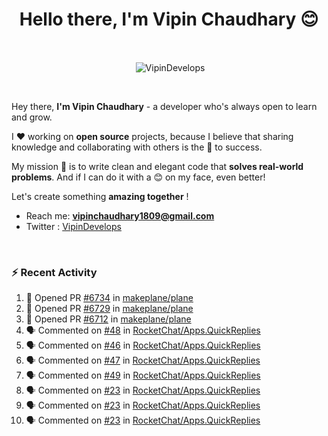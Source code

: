 <!--### Hi 👋 Vipin Chaudhary here!-->
<h1 align="center">Hello there, I'm Vipin Chaudhary 😊</h1>
	
<br />
<div align="center">
<p>&nbsp;<img align="center" src="https://github-readme-stats.vercel.app/api/?username=VipinDevelops&show_icons=true&title_color=C9D1D9&icon_color=58A6FF&border_color=30363D&text_color=C9D1D9&bg_color=0d1117" alt="VipinDevelops" /></p>
</div>


<br />

Hey there, **I'm Vipin Chaudhary** - a  developer who's always open to learn and grow. 


I ❤️ working on **open source** projects, because I believe that sharing knowledge and collaborating with others is the 🔑 to success.

My mission 🚀 is to write clean and elegant code that **solves real-world problems**. And if I can do it with a 😊 on my face, even better!

 Let's create something **amazing together** ! 
 
 - Reach me: **vipinchaudhary1809@gmail.com**
 - Twitter : [VipinDevelops](https://twitter.com/VipinDevelops)
<br />


### :zap: Recent Activity

<!--START_SECTION:activity-->
1. 💪 Opened PR [#6734](https://github.com/makeplane/plane/pull/6734) in [makeplane/plane](https://github.com/makeplane/plane)
2. 💪 Opened PR [#6729](https://github.com/makeplane/plane/pull/6729) in [makeplane/plane](https://github.com/makeplane/plane)
3. 💪 Opened PR [#6712](https://github.com/makeplane/plane/pull/6712) in [makeplane/plane](https://github.com/makeplane/plane)
4. 🗣 Commented on [#48](https://github.com/RocketChat/Apps.QuickReplies/pull/48#issuecomment-2692761695) in [RocketChat/Apps.QuickReplies](https://github.com/RocketChat/Apps.QuickReplies)
5. 🗣 Commented on [#46](https://github.com/RocketChat/Apps.QuickReplies/issues/46#issuecomment-2692761497) in [RocketChat/Apps.QuickReplies](https://github.com/RocketChat/Apps.QuickReplies)
6. 🗣 Commented on [#47](https://github.com/RocketChat/Apps.QuickReplies/issues/47#issuecomment-2692761249) in [RocketChat/Apps.QuickReplies](https://github.com/RocketChat/Apps.QuickReplies)
7. 🗣 Commented on [#49](https://github.com/RocketChat/Apps.QuickReplies/issues/49#issuecomment-2692760822) in [RocketChat/Apps.QuickReplies](https://github.com/RocketChat/Apps.QuickReplies)
8. 🗣 Commented on [#23](https://github.com/RocketChat/Apps.QuickReplies/pull/23#issuecomment-2689770821) in [RocketChat/Apps.QuickReplies](https://github.com/RocketChat/Apps.QuickReplies)
9. 🗣 Commented on [#23](https://github.com/RocketChat/Apps.QuickReplies/pull/23#issuecomment-2689770174) in [RocketChat/Apps.QuickReplies](https://github.com/RocketChat/Apps.QuickReplies)
10. 🗣 Commented on [#23](https://github.com/RocketChat/Apps.QuickReplies/pull/23#issuecomment-2689769567) in [RocketChat/Apps.QuickReplies](https://github.com/RocketChat/Apps.QuickReplies)
<!--END_SECTION:activity-->

  
